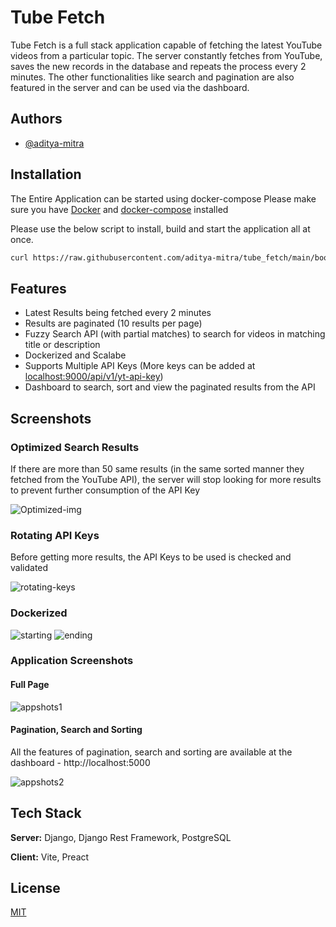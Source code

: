 # Tube Fetch

Tube Fetch is a full stack application capable of fetching the latest YouTube videos from a particular topic.
The server constantly fetches from YouTube, saves the new records in the database and repeats the process every 2 minutes.
The other functionalities like search and pagination are also featured in the server and can be used via the dashboard.




## Authors

- [@aditya-mitra](https://www.github.com/aditya-mitra)

  
## Installation

The Entire Application can be started using docker-compose
Please make sure you have [Docker](https://docs.docker.com/engine/install/ubuntu/) and [docker-compose](https://docs.docker.com/compose/install/) installed

Please use the below script to install, build and start the application all at once.


```bash
curl https://raw.githubusercontent.com/aditya-mitra/tube_fetch/main/bootstrap.sh | bash
```

## Features

- Latest Results being fetched every 2 minutes
- Results are paginated (10 results per page)
- Fuzzy Search API (with partial matches) to search for videos in matching title or description
- Dockerized and Scalabe
- Supports Multiple API Keys (More keys can be added at [localhost:9000/api/v1/yt-api-key](http://localhost:9000/api/v1/yt-api-key))
- Dashboard to search, sort and view the paginated results from the API


## Screenshots

### Optimized Search Results

If there are more than 50 same results (in the same sorted manner they fetched from the YouTube API), the server will stop looking for more results to prevent further consumption of the API Key

![Optimized-img](https://user-images.githubusercontent.com/55396651/134217275-132ff870-a7f3-46cc-9c29-dce0b801144e.png)

### Rotating API Keys

Before getting more results, the API Keys to be used is checked and validated

![rotating-keys](https://user-images.githubusercontent.com/55396651/134301346-506a4784-0c2c-4439-9916-27f7279d1fa6.png)

### Dockerized

![starting](https://i.ibb.co/C8SYyS0/image.png)
![ending](https://i.ibb.co/230Pg5W/image.png)

### Application Screenshots

#### Full Page

![appshots1](https://i.ibb.co/R4RDdZW/image.png)

#### Pagination, Search and Sorting

All the features of pagination, search and sorting are available at the dashboard - http://localhost:5000

![appshots2](https://user-images.githubusercontent.com/55396651/134302317-cfa052c6-02f7-42f2-9720-97c23eeeb0b4.png)
## Tech Stack

**Server:** Django, Django Rest Framework, PostgreSQL

**Client:** Vite, Preact

## License

[MIT](https://choosealicense.com/licenses/mit/)

  